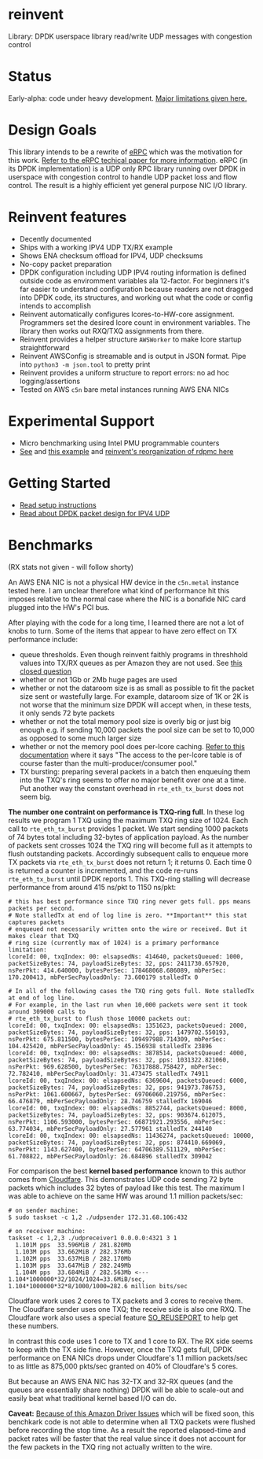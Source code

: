# reinvent
Library: DPDK userspace library read/write UDP messages with congestion control

# Status
Early-alpha: code under heavy development. [Major limitations given here.](https://github.com/rodgarrison/reinvent/issues)

# Design Goals
This library intends to be a rewrite of [eRPC](https://github.com/erpc-io/eRPC) which was the motivation for this work.
[Refer to the eRPC techical paper for more information](https://www.usenix.org/system/files/nsdi19-kalia.pdf). eRPC 
(in its DPDK implementation) is a UDP only RPC library running over DPDK in userspace with congestion control to handle
UDP packet loss and flow control. The result is a highly efficient yet general purpose NIC I/O library.

# Reinvent features
* Decently documented
* Ships with a working IPV4 UDP TX/RX example
* Shows ENA checksum offload for IPV4, UDP checksums
* No-copy packet preparation
* DPDK configuration including UDP IPV4 routing information is defined outside code as enviromment variables ala
12-factor. For beginners it's far easier to understand configuration because readers are not dragged into DPDK code,
its structures, and working out what the code or config intends to accomplish
* Reinvent automatically configures lcores-to-HW-core assignment. Programmers set the desired lcore count in
environment variables. The library then works out RXQ/TXQ assignments from there.
* Reinvent provides a helper structure `AWSWorker` to make lcore startup straightforward
* Reinvent AWSConfig is streamable and is output in JSON format. Pipe into `python3 -m json.tool` to pretty print
* Reinvent provides a uniform structure to report errors: no ad hoc logging/assertions
* Tested on AWS `c5n` bare metal instances running AWS ENA NICs

# Experimental Support
* Micro benchmarking using Intel PMU programmable counters
* [See](https://github.com/rodgarrison/rdpmc) and [this example](https://github.com/rodgarrison/reinvent/blob/dev/performance_tests/reinvent_perf_test1/test1.cpp#L268)
and [reinvent's reorganization of rdpmc here](https://github.com/rodgarrison/reinvent/blob/dev/src/reinvent/perf/reinvent_perf_rdpmc.h)

# Getting Started
* [Read setup instructions](https://github.com/rodgarrison/reinvent/blob/main/doc/aws_ena_setup.md)
* [Read about DPDK packet design for IPV4 UDP](https://github.com/rodgarrison/reinvent/blob/main/doc/aws_ena_packet_design.md)

# Benchmarks
(RX stats not given - will follow shorty)

An AWS ENA NIC is not a physical HW device in the `c5n.metal` instance tested here. I am unclear therefore what kind of
performance hit this imposes relative to the normal case where the NIC is a bonafide NIC card plugged into the HW's PCI
bus.

After playing with the code for a long time, I learned there are not a lot of knobs to turn. Some of the items that
appear to have zero effect on TX performance include:

* queue thresholds. Even though reinvent faithly programs in threshhold values into TX/RX queues as per Amazon they
are not used. See [this closed question](https://github.com/amzn/amzn-drivers/issues/213)
* whether or not 1Gb or 2Mb huge pages are used
* whether or not the dataroom size is as small as possible to fit the packet size sent or wastefully large. For example,
dataroom size of 1K or 2K is not worse that the minimum size DPDK will accept when, in these tests, it only sends 72
byte packets
* whether or not the total memory pool size is overly big or just big enough e.g. if sending 10,000 packets the pool
size can be set to 10,000 as opposed to some much larger size
* whether or not the memory pool does per-lcore caching. [Refer to this documentation](https://doc.dpdk.org/api/rte__mempool_8h.html#a503f2f889043a48ca9995878846db2fd)
where it says "The access to the per-lcore table is of course faster than the multi-producer/consumer pool."
* TX bursting: preparing several packets in a batch then enqueuing them into the TXQ's ring seems to offer no major
benefit over one at a time. Put another way the constant overhead in `rte_eth_tx_burst` does not seem big.

**The number one contraint on performance is TXQ-ring full**. In these log results we program 1 TXQ using the maximum TXQ
ring size of 1024. Each call to `rte_eth_tx_burst` provides 1 packet. We start sending 1000 packets of 74 bytes total
including 32-bytes of application payload. As the number of packets sent crosses 1024 the TXQ ring will become full as
it attempts to flush outstanding packets. Accordingly subsequent calls to enqueue more TX packets via `rte_eth_tx_burst`
does not return 1; it returns 0. Each time 0 is returned a counter is incremented, and the code re-runs `rte_eth_tx_burst`
until DPDK reports 1. This TXQ-ring stalling will decrease performance from around 415 ns/pkt to 1150 ns/pkt:

```
# this has best performance since TXQ ring never gets full. pps means packets per second.
# Note stalledTx at end of log line is zero. **Important** this stat captures packets
# enqueued not necessarily written onto the wire or received. But it makes clear that TXQ
# ring size (currently max of 1024) is a primary performance limitation:
lcoreId: 00, txqIndex: 00: elsapsedNs: 414640, packetsQueued: 1000, packetSizeBytes: 74, payloadSizeBytes: 32, pps: 2411730.657920, nsPerPkt: 414.640000, bytesPerSec: 178468068.686089, mbPerSec: 170.200413, mbPerSecPayloadOnly: 73.600179 stalledTx 0

# In all of the following cases the TXQ ring gets full. Note stalledTx at end of log line.
# For example, in the last run when 10,000 packets were sent it took around 309000 calls to
# rte_eth_tx_burst to flush those 10000 packets out:
lcoreId: 00, txqIndex: 00: elsapsedNs: 1351623, packetsQueued: 2000, packetSizeBytes: 74, payloadSizeBytes: 32, pps: 1479702.550193, nsPerPkt: 675.811500, bytesPerSec: 109497988.714309, mbPerSec: 104.425420, mbPerSecPayloadOnly: 45.156938 stalledTx 23896
lcoreId: 00, txqIndex: 00: elsapsedNs: 3878514, packetsQueued: 4000, packetSizeBytes: 74, payloadSizeBytes: 32, pps: 1031322.821060, nsPerPkt: 969.628500, bytesPerSec: 76317888.758427, mbPerSec: 72.782410, mbPerSecPayloadOnly: 31.473475 stalledTx 74911
lcoreId: 00, txqIndex: 00: elsapsedNs: 6369604, packetsQueued: 6000, packetSizeBytes: 74, payloadSizeBytes: 32, pps: 941973.786753, nsPerPkt: 1061.600667, bytesPerSec: 69706060.219756, mbPerSec: 66.476879, mbPerSecPayloadOnly: 28.746759 stalledTx 169046
lcoreId: 00, txqIndex: 00: elsapsedNs: 8852744, packetsQueued: 8000, packetSizeBytes: 74, payloadSizeBytes: 32, pps: 903674.612075, nsPerPkt: 1106.593000, bytesPerSec: 66871921.293556, mbPerSec: 63.774034, mbPerSecPayloadOnly: 27.577961 stalledTx 244140
lcoreId: 00, txqIndex: 00: elsapsedNs: 11436274, packetsQueued: 10000, packetSizeBytes: 74, payloadSizeBytes: 32, pps: 874410.669069, nsPerPkt: 1143.627400, bytesPerSec: 64706389.511129, mbPerSec: 61.708822, mbPerSecPayloadOnly: 26.684896 stalledTx 309042
```

For comparison the best **kernel based performance** known to this author comes from [Cloudfare](https://blog.cloudflare.com/how-to-receive-a-million-packets/).
This demonstrates UDP code sending 72 byte packets which includes 32 bytes of payload like this test. The maximum I was able
to achieve on the same HW was around 1.1 million packets/sec:

```
# on sender machine:
$ sudo taskset -c 1,2 ./udpsender 172.31.68.106:432

# on receiver machine:
taskset -c 1,2,3 ./udpreceiver1 0.0.0.0:4321 3 1
  1.101M pps  33.596MiB / 281.820Mb 
  1.103M pps  33.662MiB / 282.376Mb
  1.102M pps  33.637MiB / 282.170Mb
  1.103M pps  33.647MiB / 282.249Mb
  1.104M pps  33.684MiB / 282.563Mb <--- 1.104*1000000*32/1024/1024=33.6MiB/sec, 1.104*1000000*32*8/1000/1000=282.6 million bits/sec 
```

Cloudfare work uses 2 cores to TX packets and 3 cores to receive them. The Cloudfare sender uses one TXQ; the receive side
is also one RXQ. The Cloudfare work also uses a special feature [SO_REUSEPORT](https://lwn.net/Articles/542629/) to help
get these numbers.

In contrast this code uses 1 core to TX and 1 core to RX. The RX side seems to keep with the TX side fine. However, once the
TXQ gets full, DPDK performance on ENA NICs drops under Cloudfare's 1.1 million packets/sec to as little as 875,000 pkts/sec
granted on 40% of Cloudfare's 5 cores.

But because an AWS ENA NIC has 32-TX and 32-RX queues (and the queues are essentially share nothing) DPDK will be able
to scale-out and easily beat what traditional kernel based I/O can do.

**Caveat:** [Because of this Amazon Driver Issues](https://github.com/amzn/amzn-drivers/issues/166) which will be fixed soon,
this benchkark code is not able to determine when all TXQ packets were flushed before recording the stop time. As a result
the reported elapsed-time and packet rates will be faster that the real value since it does not account for the few packets
in the TXQ ring not actually written to the wire.
